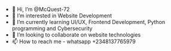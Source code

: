 - 👋 Hi, I’m @McQuest-72
- 👀 I’m interested in Website Development
- 🌱 I’m currently learning UI/UX, Frontend Development, Python programming and Cybersecurity
- 💞️ I’m looking to collaborate on website technologies
- 📫 How to reach me - whatsapp +2348137765979

<!---
McQuest-72/McQuest-72 is a ✨ special ✨ repository because its `README.md` (this file) appears on your GitHub profile.
You can click the Preview link to take a look at your changes.
--->
